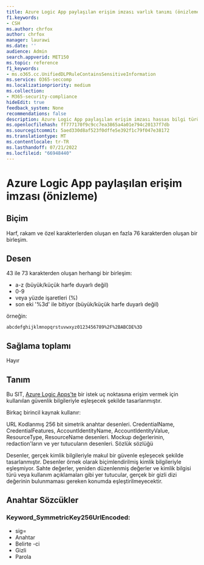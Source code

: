 ```yaml
---
title: Azure Logic App paylaşılan erişim imzası varlık tanımı (önizleme)
f1.keywords:
- CSH
ms.author: chrfox
author: chrfox
manager: laurawi
ms.date: ''
audience: Admin
search.appverid: MET150
ms.topic: reference
f1_keywords:
- ms.o365.cc.UnifiedDLPRuleContainsSensitiveInformation
ms.service: O365-seccomp
ms.localizationpriority: medium
ms.collection:
- M365-security-compliance
hideEdit: true
feedback_system: None
recommendations: false
description: Azure Logic App paylaşılan erişim imzası hassas bilgi türü varlık tanımı.
ms.openlocfilehash: ff777170f9c9cc7ea3865a4a01e794c20137f7db
ms.sourcegitcommit: 5aed330d8af523f0dffe5e392f1c79f047e38172
ms.translationtype: MT
ms.contentlocale: tr-TR
ms.lasthandoff: 07/21/2022
ms.locfileid: "66948440"
---
```

# <a name="azure-logic-app-shared-access-signature-preview"></a>Azure Logic App paylaşılan erişim imzası (önizleme) 

## <a name="format"></a>Biçim

Harf, rakam ve özel karakterlerden oluşan en fazla 76 karakterden oluşan bir birleşim.

## <a name="pattern"></a>Desen

43 ile 73 karakterden oluşan herhangi bir birleşim:

- a-z (büyük/küçük harfe duyarlı değil)
- 0-9
- veya yüzde işaretleri (%)
- son eki '%3d' ile bitiyor (büyük/küçük harfe duyarlı değil)

örneğin:

`abcdefghijklmnopqrstuvwxyz0123456789%2F%2BABCDE%3D`

## <a name="checksum"></a>Sağlama toplamı

Hayır

## <a name="definition"></a>Tanım

Bu SIT, [Azure Logic Apps'te](/azure/logic-apps/logic-apps-securing-a-logic-app?tabs=azure-portal) bir istek uç noktasına erişim vermek için kullanılan güvenlik bilgileriyle eşleşecek şekilde tasarlanmıştır. 

Birkaç birincil kaynak kullanır:

URL Kodlanmış 256 bit simetrik anahtar desenleri.
CredentialName, CredentialFeatures, AccountIdentityName, AccountIdentityValue, ResourceType, ResourceName desenleri.
Mockup değerlerinin, redaction'ların ve yer tutucuların desenleri.
Sözlük sözlüğü

Desenler, gerçek kimlik bilgileriyle makul bir güvenle eşleşecek şekilde tasarlanmıştır. Desenler örnek olarak biçimlendirilmiş kimlik bilgileriyle eşleşmiyor. Sahte değerler, yeniden düzenlenmiş değerler ve kimlik bilgisi türü veya kullanım açıklamaları gibi yer tutucular, gerçek bir gizli dizi değerinin bulunmaması gereken konumda eşleştirilmeyecektir.


## <a name="keywords"></a>Anahtar Sözcükler

### <a name="keyword_symmetrickey256urlencoded"></a>Keyword_SymmetricKey256UrlEncoded:

- sig=
- Anahtar
- Belirte -ci
- Gizli
- Parola
